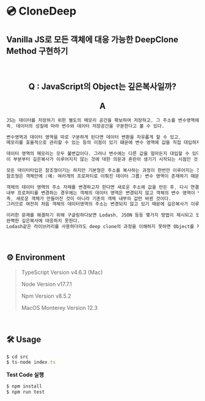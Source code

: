 # 💿  CloneDeep
## Vanilla JS로 모든 객체에 대응 가능한 DeepClone Method 구현하기
<!-- ## Use Vanilla JS to implement Deep Clone Method capable of all Object -->
<br/><h2 align='center'>Q : JavaScript의 Object는 깊은복사일까?<br/><br/>A</h2>


```css
JS는 데이터를 저장하기 위한 별도의 메모리 공간을 확보하여 저장하고, 그 주소를 변수영역에 저장합니다.  
즉, 데이터의 성질에 따라 변수와 데이터 저장공간을 구분한다고 볼 수 있다. 

변수영역과 데이터 영역을 따로 구분하게 된다면 데이터 변환을 자유롭게 할 수 있고,   
메모리를 효율적으로 관리할 수 있는 등의 이점이 있기 떄문에 변수 영역에 값을 직접 대입하지 않고 한 단계를 더 거쳐 주소값을 복사하는 이유이다.

데이터 영역의 메모리는 모두 불변값이다. 그러나 변수에는 다른 값을 얼마든지 대입할 수 있다.  
이 부분부터 깊은복사가 이루어지지 않는 것에 대한 의문과 혼란이 생기기 시작되는 시점인 것 같다.

모든 데이터타입은 참조형이기는 하지만 기본형은 주소를 복사하는 과정이 한번만 이루어지는 것이고,   
참조형은 객체안에 (예: 여러개의 프로퍼티로 이뤄진 데이터 그룹) 변수 영역이 존재하기 때문에 한단계 더 거치는 것이다.

객체의 데이터 영역의 주소 자체를 변경하고자 한다면 새로운 주소에 값을 만든 후, 다시 연결함으로써 다시 값을 할당할 수 있고,   
내부 프로퍼티를 변경하는 경우에는 객체의 데이터 영역은 변경되지 않고 객체의 변수 영역이 변경되는 것이다.  
즉, 새로운 객체가 만들어진 것이 아니라 기존의 객체 내부의 값만 바뀐 것이다.  
그러므로 여전히 처음 객체의 데이터영역의 주소는 변경되지 않고 있기 때문에 깊은복사가 이루어지지 않는다.  

이러한 문제를 해결하기 위해 구글링하다보면 Lodash, JSON 등등 몇가지 방법이 제시되고 있는데 JSON 같은 경우는   
완벽한 깊은복사에 대응하지 못한다.  
Lodash같은 라이브러리를 사용하더라도 deep clone의 과정을 이해하지 못하면 Object를 자유롭게 다루지 못할 것 같아 직접 구현해보기로 했다.
```
<br/>

## ⚙️ Environment

> TypeScript Version v4.6.3 (Mac)
>
> Node Version v17.7.1
>
> Npm Version v8.5.2
>
> MacOS Monterey Version 12.3
<br/>

## 🛠 Usage

```javascript
$ cd src
$ ts-node index.ts
```

**Test Code 실행** 

```javascript
$ npm install
$ npm run test
```
